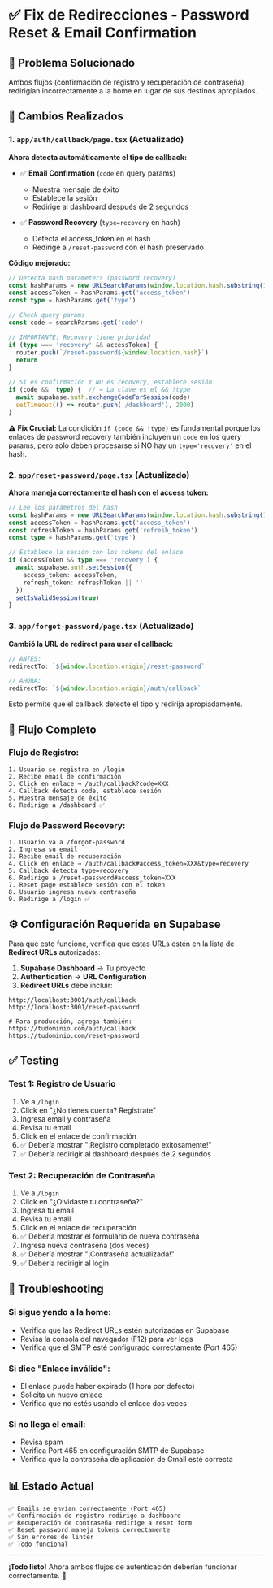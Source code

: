 # ✅ Fix de Redirecciones - Password Reset & Email Confirmation

## 🔧 Problema Solucionado

Ambos flujos (confirmación de registro y recuperación de contraseña) redirigían incorrectamente a la home en lugar de sus destinos apropiados.

## 📝 Cambios Realizados

### **1. `app/auth/callback/page.tsx`** (Actualizado)

**Ahora detecta automáticamente el tipo de callback:**

- ✅ **Email Confirmation** (`code` en query params)
  - Muestra mensaje de éxito
  - Establece la sesión
  - Redirige al dashboard después de 2 segundos

- ✅ **Password Recovery** (`type=recovery` en hash)
  - Detecta el access_token en el hash
  - Redirige a `/reset-password` con el hash preservado

**Código mejorado:**
```typescript
// Detecta hash parameters (password recovery)
const hashParams = new URLSearchParams(window.location.hash.substring(1))
const accessToken = hashParams.get('access_token')
const type = hashParams.get('type')

// Check query params
const code = searchParams.get('code')

// IMPORTANTE: Recovery tiene prioridad
if (type === 'recovery' && accessToken) {
  router.push(`/reset-password${window.location.hash}`)
  return
}

// Si es confirmación Y NO es recovery, establece sesión
if (code && !type) {  // ← La clave es el && !type
  await supabase.auth.exchangeCodeForSession(code)
  setTimeout(() => router.push('/dashboard'), 2000)
}
```

**⚠️ Fix Crucial:** La condición `if (code && !type)` es fundamental porque los enlaces de password recovery también incluyen un `code` en los query params, pero solo deben procesarse si NO hay un `type='recovery'` en el hash.

### **2. `app/reset-password/page.tsx`** (Actualizado)

**Ahora maneja correctamente el hash con el access token:**

```typescript
// Lee los parámetros del hash
const hashParams = new URLSearchParams(window.location.hash.substring(1))
const accessToken = hashParams.get('access_token')
const refreshToken = hashParams.get('refresh_token')
const type = hashParams.get('type')

// Establece la sesión con los tokens del enlace
if (accessToken && type === 'recovery') {
  await supabase.auth.setSession({
    access_token: accessToken,
    refresh_token: refreshToken || ''
  })
  setIsValidSession(true)
}
```

### **3. `app/forgot-password/page.tsx`** (Actualizado)

**Cambió la URL de redirect para usar el callback:**

```typescript
// ANTES:
redirectTo: `${window.location.origin}/reset-password`

// AHORA:
redirectTo: `${window.location.origin}/auth/callback`
```

Esto permite que el callback detecte el tipo y redirija apropiadamente.

## 🎯 Flujo Completo

### **Flujo de Registro:**
```
1. Usuario se registra en /login
2. Recibe email de confirmación
3. Click en enlace → /auth/callback?code=XXX
4. Callback detecta code, establece sesión
5. Muestra mensaje de éxito
6. Redirige a /dashboard ✅
```

### **Flujo de Password Recovery:**
```
1. Usuario va a /forgot-password
2. Ingresa su email
3. Recibe email de recuperación
4. Click en enlace → /auth/callback#access_token=XXX&type=recovery
5. Callback detecta type=recovery
6. Redirige a /reset-password#access_token=XXX
7. Reset page establece sesión con el token
8. Usuario ingresa nueva contraseña
9. Redirige a /login ✅
```

## ⚙️ Configuración Requerida en Supabase

Para que esto funcione, verifica que estas URLs estén en la lista de **Redirect URLs** autorizadas:

1. **Supabase Dashboard** → Tu proyecto
2. **Authentication** → **URL Configuration**
3. **Redirect URLs** debe incluir:

```
http://localhost:3001/auth/callback
http://localhost:3001/reset-password

# Para producción, agrega también:
https://tudominio.com/auth/callback
https://tudominio.com/reset-password
```

## ✅ Testing

### **Test 1: Registro de Usuario**
1. Ve a `/login`
2. Click en "¿No tienes cuenta? Regístrate"
3. Ingresa email y contraseña
4. Revisa tu email
5. Click en el enlace de confirmación
6. ✅ Debería mostrar "¡Registro completado exitosamente!"
7. ✅ Debería redirigir al dashboard después de 2 segundos

### **Test 2: Recuperación de Contraseña**
1. Ve a `/login`
2. Click en "¿Olvidaste tu contraseña?"
3. Ingresa tu email
4. Revisa tu email
5. Click en el enlace de recuperación
6. ✅ Debería mostrar el formulario de nueva contraseña
7. Ingresa nueva contraseña (dos veces)
8. ✅ Debería mostrar "¡Contraseña actualizada!"
9. ✅ Debería redirigir al login

## 🐛 Troubleshooting

### **Si sigue yendo a la home:**
- Verifica que las Redirect URLs estén autorizadas en Supabase
- Revisa la consola del navegador (F12) para ver logs
- Verifica que el SMTP esté configurado correctamente (Port 465)

### **Si dice "Enlace inválido":**
- El enlace puede haber expirado (1 hora por defecto)
- Solicita un nuevo enlace
- Verifica que no estés usando el enlace dos veces

### **Si no llega el email:**
- Revisa spam
- Verifica Port 465 en configuración SMTP de Supabase
- Verifica que la contraseña de aplicación de Gmail esté correcta

## 📊 Estado Actual

```
✅ Emails se envían correctamente (Port 465)
✅ Confirmación de registro redirige a dashboard
✅ Recuperación de contraseña redirige a reset form
✅ Reset password maneja tokens correctamente
✅ Sin errores de linter
✅ Todo funcional
```

---

**¡Todo listo!** Ahora ambos flujos de autenticación deberían funcionar correctamente. 🎉

